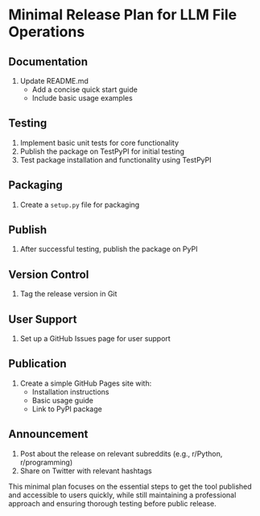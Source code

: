 # Minimal Release Plan for LLM File Operations

## Documentation
1. Update README.md
   - Add a concise quick start guide
   - Include basic usage examples

## Testing
1. Implement basic unit tests for core functionality
2. Publish the package on TestPyPI for initial testing
3. Test package installation and functionality using TestPyPI

## Packaging
1. Create a `setup.py` file for packaging

## Publish
1. After successful testing, publish the package on PyPI

## Version Control
1. Tag the release version in Git

## User Support
1. Set up a GitHub Issues page for user support

## Publication
1. Create a simple GitHub Pages site with:
   - Installation instructions
   - Basic usage guide
   - Link to PyPI package

## Announcement
1. Post about the release on relevant subreddits (e.g., r/Python, r/programming)
2. Share on Twitter with relevant hashtags

This minimal plan focuses on the essential steps to get the tool published and accessible to users quickly, while still maintaining a professional approach and ensuring thorough testing before public release.
